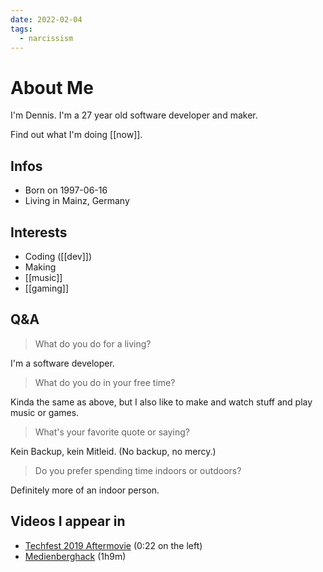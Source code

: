 ```yaml
---
date: 2022-02-04
tags:
  - narcissism
---
```


# About Me

I'm Dennis. I'm a 27 year old software developer and maker.

Find out what I'm doing [[now]]. 

## Infos
- Born on 1997-06-16
- Living in Mainz, Germany

## Interests
- Coding ([[dev]])
- Making
- [[music]]
- [[gaming]]

## Q&A

> What do you do for a living?

I'm a software developer.

> What do you do in your free time?

Kinda the same as above, but I also like to make and watch stuff and play music or games.

> What's your favorite quote or saying?

Kein Backup, kein Mitleid. (No backup, no mercy.)

> Do you prefer spending time indoors or outdoors?

Definitely more of an indoor person.

## Videos I appear in

- [Techfest 2019 Aftermovie](https://youtu.be/Xome8IQpqhI?t=21) (0:22 on the left)
- [Medienberghack](https://fb.watch/k3j6CB-NTd/) (1h9m)